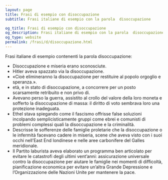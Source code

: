 ```yaml
---
layout: page
title: Frasi di esempio con disoccupazione 
subtitle: Frasi italiane di esempio con la parola  disoccupazione

og_title: Frasi di esempio con disoccupazione 
og_description: Frasi italiane di esempio con la parola  disoccupazione
og_type: website
permalink: /frasi/d/disoccupazione.html
---
```


Frasi italiane di esempio contenenti la parola disoccupazione:


- Disoccupazione e miseria erano sconosciute.
- Hitler aveva spazzato via la disoccupazione.
- «Cioè elimineranno la disoccupazione per restituire al popolo orgoglio e speranza.».
- età, e in stato di disoccupazione, a concorrere per un posto scarsamente retribuito e non privo di.
- Avevano perso la guerra, assistito al crollo del valore della loro moneta e sofferto la disoccupazione di massa: il diritto di voto sembrava loro una protezione inadeguata.
- Ethel stava spiegando come il fascismo offrisse false soluzioni incolpando semplicisticamente gruppi come ebrei e comunisti di problemi complessi quali la disoccupazione e la criminalità.
- Descrisse le sofferenze delle famiglie proletarie che la disoccupazione o le infermità facevano cadere in miseria, scene che aveva visto con i suoi occhi nell’East End londinese e nelle aree carbonifere del Galles meridionale.
- Il Partito laburista aveva elaborato un programma ben articolato per evitare le catastrofi degli ultimi vent’anni: assicurazione universale contro la disoccupazione per aiutare le famiglie nei momenti di difficoltà, pianificazione economica per evitare un’altra Grande Depressione e l’Organizzazione delle Nazioni Unite per mantenere la pace.
